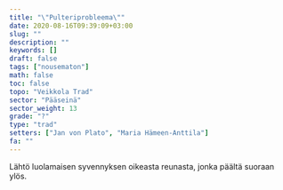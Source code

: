 ```yaml
---
title: "\"Pulteriprobleema\""
date: 2020-08-16T09:39:09+03:00
slug: ""
description: ""
keywords: []
draft: false
tags: ["nousematon"]
math: false
toc: false
topo: "Veikkola Trad"
sector: "Pääseinä"
sector_weight: 13
grade: "?"
type: "trad"
setters: ["Jan von Plato", "Maria Hämeen-Anttila"]
fa: ""
---
```


Lähtö luolamaisen syvennyksen oikeasta reunasta, jonka päältä suoraan ylös.
